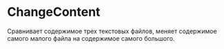 # ChangeContent
Сравнивает содержимое трех текстовых файлов, меняет содержимое самого малого файла на содержимое самого большого.
